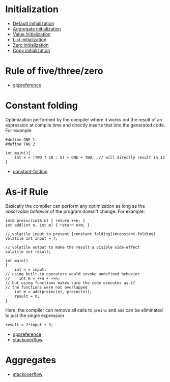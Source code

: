 # Initialization

- [Default initialization](https://en.cppreference.com/w/cpp/language/default_initialization)
- [Aggregate initialization](https://en.cppreference.com/w/cpp/language/aggregate_initialization)
- [Value initialization](https://en.cppreference.com/w/cpp/language/value_initialization)
- [List initialization](https://en.cppreference.com/w/cpp/language/list_initialization)
- [Zero initialization](https://en.cppreference.com/w/cpp/language/zero_initialization)
- [Copy initialization](https://en.cppreference.com/w/cpp/language/copy_initialization)

# Rule of five/three/zero

- [cppreference](https://en.cppreference.com/w/cpp/language/rule_of_three)

# Constant folding

Optimization performed by the compiler where it works out the result of an expression at compile time and directly inserts that into the generated code. For example:
```
#define ONE 1
#define TWO 2 

int main(){
    int x = (TWO ? 10 : 5) + ONE + TWO;  // will directly result in 13
}
```
- [constant-folding](https://devblogs.microsoft.com/cppblog/optimizing-c-code-constant-folding/)

# As-if Rule

Basically the compiler can perform any optimization as long as the *observable behavior* of the program doesn't change. For example:
```
int& preinc(int& n) { return ++n; }
int add(int n, int m) { return n+m; }
 
// volatile input to prevent [constant folding](#constant-folding)
volatile int input = 7;
 
// volatile output to make the result a visible side-effect
volatile int result;
 
int main()
{
    int n = input;
// using built-in operators would invoke undefined behavior
//    int m = ++n + ++n;
// but using functions makes sure the code executes as-if 
// the functions were not overlapped
    int m = add(preinc(n), preinc(n));
    result = m;
}
```
Here, the compiler can remove all calls to ```preinc``` and ```add``` can be eliminated to just the single expression  
```
result = 2*input + 3;
```

- [cppreference](https://en.cppreference.com/w/cpp/language/as_if)
- [stackoverflow](https://stackoverflow.com/questions/15718262/what-exactly-is-the-as-if-rule)

# Aggregates

- [stackoverflow](https://stackoverflow.com/questions/4178175/what-are-aggregates-and-pods-and-how-why-are-they-special/7189821#7189821)
